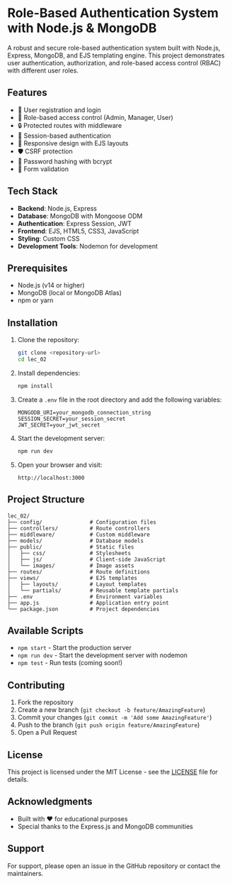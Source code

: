 # Role-Based Authentication System with Node.js & MongoDB

A robust and secure role-based authentication system built with Node.js, Express, MongoDB, and EJS templating engine. This project demonstrates user authentication, authorization, and role-based access control (RBAC) with different user roles.

## Features

- 🔐 User registration and login
- 👥 Role-based access control (Admin, Manager, User)
- 🔒 Protected routes with middleware
- 🍪 Session-based authentication
- 📱 Responsive design with EJS layouts
- 🛡️ CSRF protection
- 🔄 Password hashing with bcrypt
- 📝 Form validation

## Tech Stack

- **Backend**: Node.js, Express
- **Database**: MongoDB with Mongoose ODM
- **Authentication**: Express Session, JWT
- **Frontend**: EJS, HTML5, CSS3, JavaScript
- **Styling**: Custom CSS
- **Development Tools**: Nodemon for development

## Prerequisites

- Node.js (v14 or higher)
- MongoDB (local or MongoDB Atlas)
- npm or yarn

## Installation

1. Clone the repository:
   ```bash
   git clone <repository-url>
   cd lec_02
   ```

2. Install dependencies:
   ```bash
   npm install
   ```

3. Create a `.env` file in the root directory and add the following variables:
   ```
   MONGODB_URI=your_mongodb_connection_string
   SESSION_SECRET=your_session_secret
   JWT_SECRET=your_jwt_secret
   ```

4. Start the development server:
   ```bash
   npm run dev
   ```

5. Open your browser and visit:
   ```
   http://localhost:3000
   ```

## Project Structure

```
lec_02/
├── config/               # Configuration files
├── controllers/          # Route controllers
├── middleware/           # Custom middleware
├── models/               # Database models
├── public/               # Static files
│   ├── css/              # Stylesheets
│   ├── js/               # Client-side JavaScript
│   └── images/           # Image assets
├── routes/               # Route definitions
├── views/                # EJS templates
│   ├── layouts/          # Layout templates
│   └── partials/         # Reusable template partials
├── .env                  # Environment variables
├── app.js                # Application entry point
└── package.json          # Project dependencies
```

## Available Scripts

- `npm start` - Start the production server
- `npm run dev` - Start the development server with nodemon
- `npm test` - Run tests (coming soon!)

## Contributing

1. Fork the repository
2. Create a new branch (`git checkout -b feature/AmazingFeature`)
3. Commit your changes (`git commit -m 'Add some AmazingFeature'`)
4. Push to the branch (`git push origin feature/AmazingFeature`)
5. Open a Pull Request

## License

This project is licensed under the MIT License - see the [LICENSE](LICENSE) file for details.

## Acknowledgments

- Built with ❤️ for educational purposes
- Special thanks to the Express.js and MongoDB communities

## Support

For support, please open an issue in the GitHub repository or contact the maintainers.
